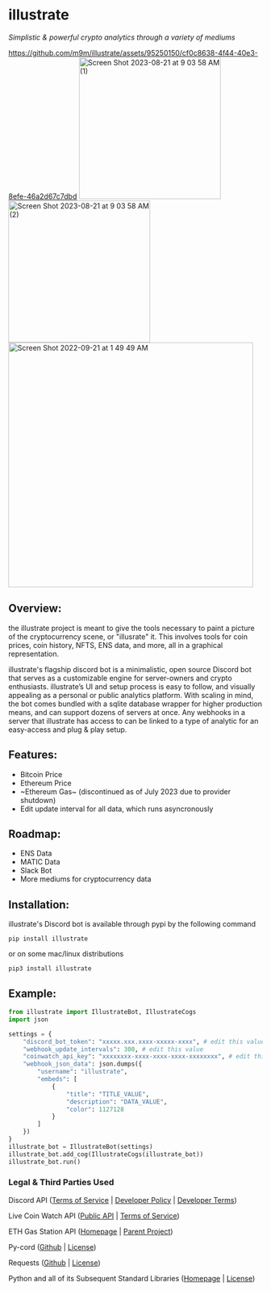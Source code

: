

# illustrate
_Simplistic & powerful crypto analytics through a variety of mediums_

https://github.com/m9m/illustrate/assets/95250150/cf0c8638-4f44-40e3-8efe-46a2d67c7dbd
<img width="281" alt="Screen Shot 2023-08-21 at 9 03 58 AM (1)" src="https://github.com/m9m/illustrate/assets/95250150/68b22be5-c1a7-4bca-a5cf-b7092eff0759">
<img width="281" alt="Screen Shot 2023-08-21 at 9 03 58 AM (2)" src="https://github.com/m9m/illustrate/assets/95250150/af6d02ef-2d00-4663-bf75-ea5e41b95a9f">
<img width="485" alt="Screen Shot 2022-09-21 at 1 49 49 AM" src="https://user-images.githubusercontent.com/95250150/191434388-64014130-1311-4dcb-ad95-c78945cbba65.png">

## Overview:
the illustrate project is meant to give the tools necessary to paint a picture of the cryptocurrency scene, or "illusrate" it. This involves tools for coin prices, coin history, NFTS, ENS data, and more, all in a graphical representation.

illustrate's flagship discord bot is a minimalistic, open source Discord bot that serves as a customizable engine for server-owners and crypto enthusiasts. illustrate’s UI and setup process is easy to follow, and visually appealing as a personal or public analytics platform. With scaling in mind, the bot comes bundled with a sqlite database wrapper for higher production means, and can support dozens of servers at once. Any webhooks in a server that illustrate has access to can be linked to a type of analytic for an easy-access and plug & play setup.

## Features:
* Bitcoin Price
* Ethereum Price
* ~Ethereum Gas~ (discontinued as of July 2023 due to provider shutdown)
* Edit update interval for all data, which runs asyncronously

## Roadmap:
* ENS Data
* MATIC Data
* Slack Bot
* More mediums for cryptocurrency data

## Installation:
illustrate's Discord bot is available through pypi by the following command

```
pip install illustrate
```

or on some mac/linux distributions

```
pip3 install illustrate
```

## Example:
```python
from illustrate import IllustrateBot, IllustrateCogs
import json

settings = {
    "discord_bot_token": "xxxxx.xxx.xxxx-xxxxx-xxxx", # edit this value
    "webhook_update_intervals": 300, # edit this value
    "coinwatch_api_key": "xxxxxxxx-xxxx-xxxx-xxxx-xxxxxxxx", # edit this value
    "webhook_json_data": json.dumps({
        "username": "illustrate",
        "embeds": [
            {
                "title": "TITLE_VALUE", 
                "description": "DATA_VALUE",
                "color": 1127128
            }
        ]
    })
}
illustrate_bot = IllustrateBot(settings)
illustrate_bot.add_cog(IllustrateCogs(illustrate_bot))
illustrate_bot.run()
```

### Legal & Third Parties Used
Discord API ([Terms of Service](https://discord.com/terms) | [Developer Policy](https://discord.com/developers/docs/policies-and-agreements/developer-policy) | [Developer Terms](https://discord.com/developers/docs/policies-and-agreements/terms-of-service))

Live Coin Watch API ([Public API](https://www.livecoinwatch.com/tools/api) | [Terms of Service](https://www.livecoinwatch.com/legal/terms#api))

ETH Gas Station API ([Homepage](https://ethgasstation.info/) | [Parent Project](https://concourseopen.com/))

Py-cord ([Github](https://github.com/Pycord-Development/pycord) | [License](https://github.com/Pycord-Development/pycord/blob/master/LICENSE))

Requests ([Github](https://github.com/psf/requests) | [License](https://github.com/psf/requests/blob/main/LICENSE))

Python and all of its Subsequent Standard Libraries ([Homepage](https://www.python.org/) | [License](https://docs.python.org/3/license.html))





